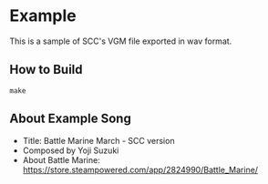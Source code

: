# Example

This is a sample of SCC's VGM file exported in wav format.

## How to Build

```
make
```

## About Example Song

- Title: Battle Marine March - SCC version
- Composed by Yoji Suzuki
- About Battle Marine: https://store.steampowered.com/app/2824990/Battle_Marine/
